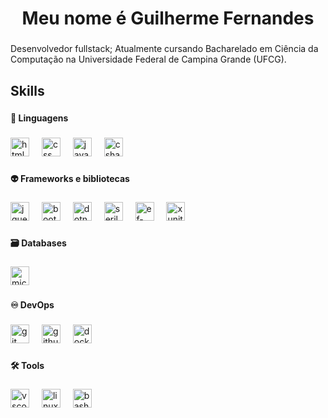 <h1 align="center">Meu nome é Guilherme Fernandes</h1>

###

<p align="left">Desenvolvedor fullstack; Atualmente cursando Bacharelado em Ciência da Computação na Universidade Federal de Campina Grande (UFCG).</p>

###

<h2 align="left">Skills</h2>

###

<h4 align="left">🌱 Linguagens</h4>

###

<div align="left">
  <img src="https://skillicons.dev/icons?i=html" height="30" alt="html5 logo"  />
  <img width="12" />
  <img src="https://skillicons.dev/icons?i=css" height="30" alt="css logo"  />
  <img width="12" />
  <img src="https://skillicons.dev/icons?i=js" height="30" alt="javascript logo"  />
  <img width="12" />
  <img src="https://skillicons.dev/icons?i=cs" height="30" alt="csharp logo"  />
</div>

###

<h4 align="left">👽️ Frameworks e bibliotecas</h4>

###

<div align="left">
  <img src="https://cdn.jsdelivr.net/gh/devicons/devicon@latest/icons/jquery/jquery-original.svg" height="30" alt="jquery logo" />
  <img width="12" />
  <img src="https://cdn.jsdelivr.net/gh/devicons/devicon@latest/icons/bootstrap/bootstrap-original.svg" height="30" alt="bootstrap logo" />
  <img width="12" />
  <img src="https://github.com/dotnet/brand/blob/main/logo/dotnet-logo.png?raw=true" height="30" alt="dotnet-core logo" />
  <img width="12" />
  <img src="https://github.com/serilog/serilog/blob/dev/assets/icon.png?raw=true" height="30" alt="serilog logo" />
  <img width="12" />
  <img src="https://cdn.jsdelivr.net/gh/devicons/devicon@latest/icons/entityframeworkcore/entityframeworkcore-original.svg" height="30" alt="ef-core logo" />
  <img width="12" />
  <img src="https://github.com/xunit/media/blob/main/logo-128-transparent.png?raw=true" height="30" alt="xunit logo"/>
</div>

###

<h4 align="left">🗃️ Databases</h4>

###

<div align="left">
  <img src="https://img.shields.io/badge/Microsoft SQL Server-CC2927?logo=microsoftsqlserver&logoColor=white&style=for-the-badge" height="30" alt="microsoftsqlserver logo"  />
</div>

###

<h4 align="left">♾️ DevOps</h4>

###

<div align="left">
  <img src="https://skillicons.dev/icons?i=git" height="30" alt="git logo"  />
  <img width="12" />
  <img src="https://skillicons.dev/icons?i=github" height="30" alt="github logo"  />
  <img width="12" />
  <img src="https://skillicons.dev/icons?i=docker" height="30" alt="docker logo"  />
</div>

###

<h4 align="left">🛠️ Tools</h4>

###

<div align="left">
  <img src="https://skillicons.dev/icons?i=vscode" height="30" alt="vscode logo"  />
  <img width="12" />
  <img src="https://skillicons.dev/icons?i=linux" height="30" alt="linux logo"  />
  <img width="12" />
  <img src="https://skillicons.dev/icons?i=bash" height="30" alt="bash logo"  />
</div>

###
